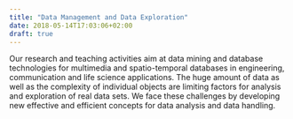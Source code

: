 ```yaml
---
title: "Data Management and Data Exploration"
date: 2018-05-14T17:03:06+02:00
draft: true
---
```

Our research and teaching activities aim at data mining and database technologies for multimedia and spatio-temporal databases in engineering, communication and life science applications. The huge amount of data as well as the complexity of  individual objects are limiting factors for analysis and exploration of real data sets. We face these challenges by developing new effective and efficient concepts for data analysis and data handling.


